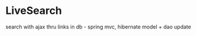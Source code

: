 LiveSearch
==========

search with ajax thru links in db - spring mvc, hibernate model + dao
update
